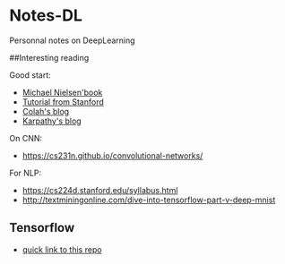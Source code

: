 # Notes-DL
Personnal notes on DeepLearning

##Interesting reading

Good start:
* [Michael Nielsen'book](http://neuralnetworksanddeeplearning.com/)
* [Tutorial from Stanford](http://deeplearning.stanford.edu/tutorial/)
* [Colah's blog](https://colah.github.io/)
* [Karpathy's blog](https://karpathy.github.io/neuralnets/)

On CNN:
* https://cs231n.github.io/convolutional-networks/

For NLP:
* https://cs224d.stanford.edu/syllabus.html
* http://textminingonline.com/dive-into-tensorflow-part-v-deep-mnist

## Tensorflow

* [quick link to this repo](https://github.com/T-B-F/Notes-DL/tree/master/tensorflow)